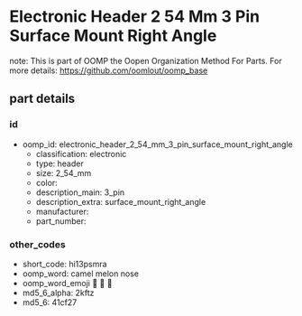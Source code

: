 # Electronic Header 2 54 Mm 3 Pin Surface Mount Right Angle  

note: This is part of OOMP the Oopen Organization Method For Parts. For more details: https://github.com/oomlout/oomp_base

##  part details





### id
* oomp_id: electronic_header_2_54_mm_3_pin_surface_mount_right_angle
  * classification: electronic
  * type: header
  * size: 2_54_mm
  * color: 
  * description_main: 3_pin
  * description_extra: surface_mount_right_angle
  * manufacturer: 
  * part_number: 

### other_codes
* short_code: hi13psmra
* oomp_word: camel melon nose
* oomp_word_emoji :camel: :melon: :nose:
* md5_6_alpha: 2kftz
* md5_6: 41cf27